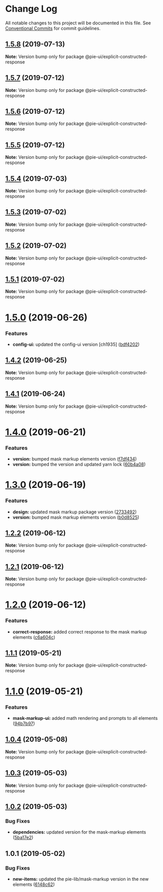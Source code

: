 # Change Log

All notable changes to this project will be documented in this file.
See [Conventional Commits](https://conventionalcommits.org) for commit guidelines.

## [1.5.8](https://github.com/pie-framework/pie-ui/compare/@pie-ui/explicit-constructed-response@1.5.7...@pie-ui/explicit-constructed-response@1.5.8) (2019-07-13)

**Note:** Version bump only for package @pie-ui/explicit-constructed-response





## [1.5.7](https://github.com/pie-framework/pie-ui/compare/@pie-ui/explicit-constructed-response@1.5.6...@pie-ui/explicit-constructed-response@1.5.7) (2019-07-12)

**Note:** Version bump only for package @pie-ui/explicit-constructed-response





## [1.5.6](https://github.com/pie-framework/pie-ui/compare/@pie-ui/explicit-constructed-response@1.5.5...@pie-ui/explicit-constructed-response@1.5.6) (2019-07-12)

**Note:** Version bump only for package @pie-ui/explicit-constructed-response





## [1.5.5](https://github.com/pie-framework/pie-ui/compare/@pie-ui/explicit-constructed-response@1.5.4...@pie-ui/explicit-constructed-response@1.5.5) (2019-07-12)

**Note:** Version bump only for package @pie-ui/explicit-constructed-response





## [1.5.4](https://github.com/pie-framework/pie-ui/compare/@pie-ui/explicit-constructed-response@1.5.3...@pie-ui/explicit-constructed-response@1.5.4) (2019-07-03)

**Note:** Version bump only for package @pie-ui/explicit-constructed-response





## [1.5.3](https://github.com/pie-framework/pie-ui/compare/@pie-ui/explicit-constructed-response@1.5.2...@pie-ui/explicit-constructed-response@1.5.3) (2019-07-02)

**Note:** Version bump only for package @pie-ui/explicit-constructed-response





## [1.5.2](https://github.com/pie-framework/pie-ui/compare/@pie-ui/explicit-constructed-response@1.5.1...@pie-ui/explicit-constructed-response@1.5.2) (2019-07-02)

**Note:** Version bump only for package @pie-ui/explicit-constructed-response





## [1.5.1](https://github.com/pie-framework/pie-ui/compare/@pie-ui/explicit-constructed-response@1.5.0...@pie-ui/explicit-constructed-response@1.5.1) (2019-07-02)

**Note:** Version bump only for package @pie-ui/explicit-constructed-response





# [1.5.0](https://github.com/pie-framework/pie-ui/compare/@pie-ui/explicit-constructed-response@1.4.2...@pie-ui/explicit-constructed-response@1.5.0) (2019-06-26)


### Features

* **config-ui:** updated the config-ui version [ch1935] ([bdf4202](https://github.com/pie-framework/pie-ui/commit/bdf4202))





## [1.4.2](https://github.com/pie-framework/pie-ui/compare/@pie-ui/explicit-constructed-response@1.4.1...@pie-ui/explicit-constructed-response@1.4.2) (2019-06-25)

**Note:** Version bump only for package @pie-ui/explicit-constructed-response





## [1.4.1](https://github.com/pie-framework/pie-ui/compare/@pie-ui/explicit-constructed-response@1.4.0...@pie-ui/explicit-constructed-response@1.4.1) (2019-06-24)

**Note:** Version bump only for package @pie-ui/explicit-constructed-response





# [1.4.0](https://github.com/pie-framework/pie-ui/compare/@pie-ui/explicit-constructed-response@1.3.0...@pie-ui/explicit-constructed-response@1.4.0) (2019-06-21)


### Features

* **version:** bumped mask markup elements version ([f7df434](https://github.com/pie-framework/pie-ui/commit/f7df434))
* **version:** bumped the version and updated yarn lock ([60b4a08](https://github.com/pie-framework/pie-ui/commit/60b4a08))





# [1.3.0](https://github.com/pie-framework/pie-ui/compare/@pie-ui/explicit-constructed-response@1.2.2...@pie-ui/explicit-constructed-response@1.3.0) (2019-06-19)


### Features

* **design:** updated mask markup package version ([2733492](https://github.com/pie-framework/pie-ui/commit/2733492))
* **version:** bumped mask markup elements version ([b0d8525](https://github.com/pie-framework/pie-ui/commit/b0d8525))





## [1.2.2](https://github.com/pie-framework/pie-ui/compare/@pie-ui/explicit-constructed-response@1.2.1...@pie-ui/explicit-constructed-response@1.2.2) (2019-06-12)

**Note:** Version bump only for package @pie-ui/explicit-constructed-response





## [1.2.1](https://github.com/pie-framework/pie-ui/compare/@pie-ui/explicit-constructed-response@1.2.0...@pie-ui/explicit-constructed-response@1.2.1) (2019-06-12)

**Note:** Version bump only for package @pie-ui/explicit-constructed-response





# [1.2.0](https://github.com/pie-framework/pie-ui/compare/@pie-ui/explicit-constructed-response@1.1.1...@pie-ui/explicit-constructed-response@1.2.0) (2019-06-12)


### Features

* **correct-response:** added correct response to the mask markup elements ([c6a604c](https://github.com/pie-framework/pie-ui/commit/c6a604c))





## [1.1.1](https://github.com/pie-framework/pie-ui/compare/@pie-ui/explicit-constructed-response@1.1.0...@pie-ui/explicit-constructed-response@1.1.1) (2019-05-21)

**Note:** Version bump only for package @pie-ui/explicit-constructed-response





# [1.1.0](https://github.com/pie-framework/pie-ui/compare/@pie-ui/explicit-constructed-response@1.0.4...@pie-ui/explicit-constructed-response@1.1.0) (2019-05-21)


### Features

* **mask-markup-ui:** added math rendering and prompts to all elements ([94b7b97](https://github.com/pie-framework/pie-ui/commit/94b7b97))





## [1.0.4](https://github.com/pie-framework/pie-ui/compare/@pie-ui/explicit-constructed-response@1.0.3...@pie-ui/explicit-constructed-response@1.0.4) (2019-05-08)

**Note:** Version bump only for package @pie-ui/explicit-constructed-response





## [1.0.3](https://github.com/pie-framework/pie-ui/compare/@pie-ui/explicit-constructed-response@1.0.2...@pie-ui/explicit-constructed-response@1.0.3) (2019-05-03)

**Note:** Version bump only for package @pie-ui/explicit-constructed-response





## [1.0.2](https://github.com/pie-framework/pie-ui/compare/@pie-ui/explicit-constructed-response@1.0.1...@pie-ui/explicit-constructed-response@1.0.2) (2019-05-03)


### Bug Fixes

* **dependencies:** updated version for the mask-markup elements ([5ba17e2](https://github.com/pie-framework/pie-ui/commit/5ba17e2))





## 1.0.1 (2019-05-02)


### Bug Fixes

* **new-items:** updated the pie-lib/mask-markup version in the new elements ([6148c62](https://github.com/pie-framework/pie-ui/commit/6148c62))
